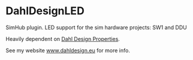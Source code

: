 # DahlDesignLED

SimHub plugin. LED support for the sim hardware projects: SW1 and DDU

Heavily dependent on [Dahl Design Properties](https://github.com/andreasdahl1987/DahlDesignProperties).

See my website www.dahldesign.eu for more info.
